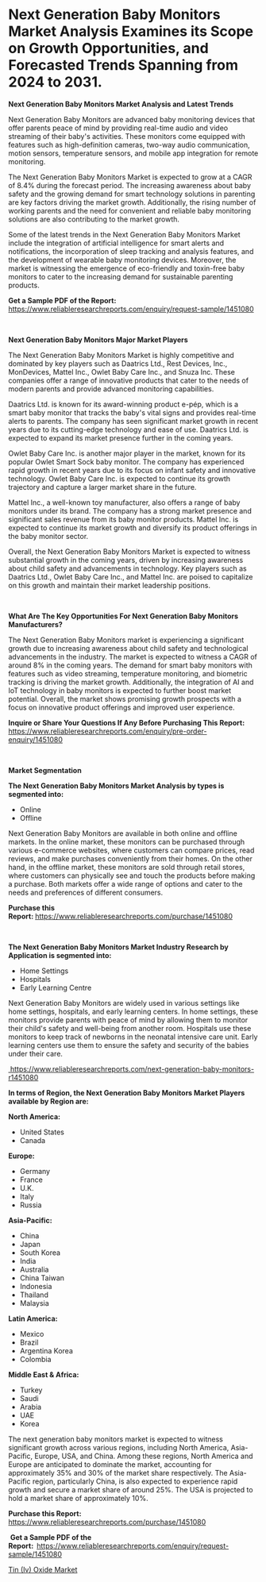 <p><h1>Next Generation Baby Monitors Market Analysis Examines its Scope on Growth Opportunities, and Forecasted Trends Spanning from 2024 to 2031.</h1></p><p><strong>Next Generation Baby Monitors Market Analysis and Latest Trends</strong></p>
<p><p>Next Generation Baby Monitors are advanced baby monitoring devices that offer parents peace of mind by providing real-time audio and video streaming of their baby's activities. These monitors come equipped with features such as high-definition cameras, two-way audio communication, motion sensors, temperature sensors, and mobile app integration for remote monitoring.</p><p>The Next Generation Baby Monitors Market is expected to grow at a CAGR of 8.4% during the forecast period. The increasing awareness about baby safety and the growing demand for smart technology solutions in parenting are key factors driving the market growth. Additionally, the rising number of working parents and the need for convenient and reliable baby monitoring solutions are also contributing to the market growth.</p><p>Some of the latest trends in the Next Generation Baby Monitors Market include the integration of artificial intelligence for smart alerts and notifications, the incorporation of sleep tracking and analysis features, and the development of wearable baby monitoring devices. Moreover, the market is witnessing the emergence of eco-friendly and toxin-free baby monitors to cater to the increasing demand for sustainable parenting products.</p></p>
<p><strong>Get a Sample PDF of the Report:&nbsp;</strong> <a href="https://www.reliableresearchreports.com/enquiry/request-sample/1451080">https://www.reliableresearchreports.com/enquiry/request-sample/1451080</a></p>
<p>&nbsp;</p>
<p><strong>Next Generation Baby Monitors Major Market Players</strong></p>
<p><p>The Next Generation Baby Monitors Market is highly competitive and dominated by key players such as Daatrics Ltd., Rest Devices, Inc., MonDevices, Mattel Inc., Owlet Baby Care Inc., and Snuza Inc. These companies offer a range of innovative products that cater to the needs of modern parents and provide advanced monitoring capabilities.</p><p>Daatrics Ltd. is known for its award-winning product e-pép, which is a smart baby monitor that tracks the baby's vital signs and provides real-time alerts to parents. The company has seen significant market growth in recent years due to its cutting-edge technology and ease of use. Daatrics Ltd. is expected to expand its market presence further in the coming years.</p><p>Owlet Baby Care Inc. is another major player in the market, known for its popular Owlet Smart Sock baby monitor. The company has experienced rapid growth in recent years due to its focus on infant safety and innovative technology. Owlet Baby Care Inc. is expected to continue its growth trajectory and capture a larger market share in the future.</p><p>Mattel Inc., a well-known toy manufacturer, also offers a range of baby monitors under its brand. The company has a strong market presence and significant sales revenue from its baby monitor products. Mattel Inc. is expected to continue its market growth and diversify its product offerings in the baby monitor sector.</p><p>Overall, the Next Generation Baby Monitors Market is expected to witness substantial growth in the coming years, driven by increasing awareness about child safety and advancements in technology. Key players such as Daatrics Ltd., Owlet Baby Care Inc., and Mattel Inc. are poised to capitalize on this growth and maintain their market leadership positions.</p></p>
<p>&nbsp;</p>
<p><strong>What Are The Key Opportunities For Next Generation Baby Monitors Manufacturers?</strong></p>
<p><p>The Next Generation Baby Monitors market is experiencing a significant growth due to increasing awareness about child safety and technological advancements in the industry. The market is expected to witness a CAGR of around 8% in the coming years. The demand for smart baby monitors with features such as video streaming, temperature monitoring, and biometric tracking is driving the market growth. Additionally, the integration of AI and IoT technology in baby monitors is expected to further boost market potential. Overall, the market shows promising growth prospects with a focus on innovative product offerings and improved user experience.</p></p>
<p><strong>Inquire or Share Your Questions If Any Before Purchasing This Report:</strong> <a href="https://www.reliableresearchreports.com/enquiry/pre-order-enquiry/1451080">https://www.reliableresearchreports.com/enquiry/pre-order-enquiry/1451080</a></p>
<p>&nbsp;</p>
<p><strong>Market Segmentation</strong></p>
<p><strong>The Next Generation Baby Monitors Market Analysis by types is segmented into:</strong></p>
<p><ul><li>Online</li><li>Offline</li></ul></p>
<p><p>Next Generation Baby Monitors are available in both online and offline markets. In the online market, these monitors can be purchased through various e-commerce websites, where customers can compare prices, read reviews, and make purchases conveniently from their homes. On the other hand, in the offline market, these monitors are sold through retail stores, where customers can physically see and touch the products before making a purchase. Both markets offer a wide range of options and cater to the needs and preferences of different consumers.</p></p>
<p><strong>Purchase this Report:&nbsp;</strong><a href="https://www.reliableresearchreports.com/purchase/1451080">https://www.reliableresearchreports.com/purchase/1451080</a></p>
<p>&nbsp;</p>
<p><strong>The Next Generation Baby Monitors Market Industry Research by Application is segmented into:</strong></p>
<p><ul><li>Home Settings</li><li>Hospitals</li><li>Early Learning Centre</li></ul></p>
<p><p>Next Generation Baby Monitors are widely used in various settings like home settings, hospitals, and early learning centers. In home settings, these monitors provide parents with peace of mind by allowing them to monitor their child's safety and well-being from another room. Hospitals use these monitors to keep track of newborns in the neonatal intensive care unit. Early learning centers use them to ensure the safety and security of the babies under their care.</p></p>
<p><a href="https://www.reliableresearchreports.com/next-generation-baby-monitors-r1451080">&nbsp;https://www.reliableresearchreports.com/next-generation-baby-monitors-r1451080</a></p>
<p><strong>In terms of Region, the Next Generation Baby Monitors Market Players available by Region are:</strong></p>
<p>
    <p> <strong> North America: </strong>
        <ul>
            <li>United States</li>
            <li>Canada</li>
        </ul>
        </p> 
    <p> <strong> Europe: </strong>
        <ul>
            <li>Germany</li>
            <li>France</li>
            <li>U.K.</li>
            <li>Italy</li>
            <li>Russia</li>
        </ul>
        </p> 
    <p> <strong> Asia-Pacific: </strong>
        <ul>
            <li>China</li>
            <li>Japan</li>
            <li>South Korea</li>
            <li>India</li>
            <li>Australia</li>
            <li>China Taiwan</li>
            <li>Indonesia</li>
            <li>Thailand</li>
            <li>Malaysia</li>
        </ul>
        </p> 
    <p> <strong> Latin America: </strong>
        <ul>
            <li>Mexico</li>
            <li>Brazil</li>
            <li>Argentina Korea</li>
            <li>Colombia</li>
        </ul>
        </p> 
    <p> <strong> Middle East & Africa: </strong>
        <ul>
            <li>Turkey</li>
            <li>Saudi</li>
            <li>Arabia</li>
            <li>UAE</li>
            <li>Korea</li>
        </ul>
    </p>
    </p>
<p><p>The next generation baby monitors market is expected to witness significant growth across various regions, including North America, Asia-Pacific, Europe, USA, and China. Among these regions, North America and Europe are anticipated to dominate the market, accounting for approximately 35% and 30% of the market share respectively. The Asia-Pacific region, particularly China, is also expected to experience rapid growth and secure a market share of around 25%. The USA is projected to hold a market share of approximately 10%.</p></p>
<p><strong>Purchase this Report: </strong><a href="https://www.reliableresearchreports.com/purchase/1451080">https://www.reliableresearchreports.com/purchase/1451080</a></p>
<p>&nbsp;<strong>Get a Sample PDF of the Report:&nbsp;&nbsp;</strong><a href="https://www.reliableresearchreports.com/enquiry/request-sample/1451080">https://www.reliableresearchreports.com/enquiry/request-sample/1451080</a></p>
<p><strong></strong></p>
<p><p><a href="https://noble-drawer-34c.notion.site/Tin-Iv-Oxide-Market-Research-Report-Its-History-and-Forecast-2024-to-2031-3dc9ce8f15e04018a4f9a5379fd32d90">Tin (Iv) Oxide Market</a></p></p>